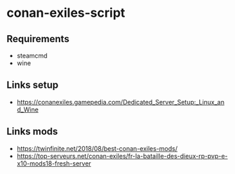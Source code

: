 # conan-exiles-script


## Requirements

* steamcmd
* wine

## Links setup

* https://conanexiles.gamepedia.com/Dedicated_Server_Setup:_Linux_and_Wine


## Links mods

* https://twinfinite.net/2018/08/best-conan-exiles-mods/
* https://top-serveurs.net/conan-exiles/fr-la-bataille-des-dieux-rp-pvp-e-x10-mods18-fresh-server


